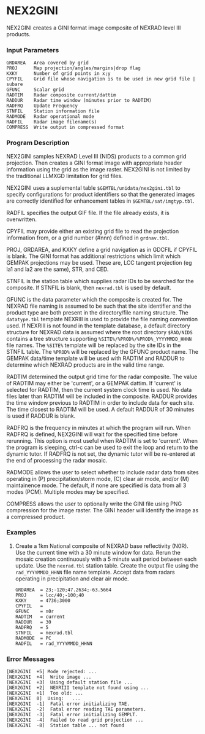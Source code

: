 # NEX2GINI

NEX2GINI creates a GINI format image composite of NEXRAD level III products.

### Input Parameters
 
    GRDAREA   Area covered by grid
    PROJ      Map projection/angles/margins|drop flag
    KXKY      Number of grid points in x;y
    CPYFIL    Grid file whose navigation is to be used in new grid file | subare
    GFUNC     Scalar grid
    RADTIM    Radar composite current/dattim
    RADDUR    Radar time window (minutes prior to RADTIM)
    RADFRQ    Update Frequency
    STNFIL    Station information file
    RADMODE   Radar operational mode
    RADFIL    Radar image filename(s)
    COMPRESS  Write output in compressed format
 
 

### Program Description
 
NEX2GINI samples NEXRAD Level III (NIDS) products to a common
grid projection. Then creates a GINI format image with
appropriate header information using the grid as the
image raster. NEX2GINI is not limited by the traditional LLMXGD
limitation for grid files.

NEX2GINI uses a suplemental table `$GEMTBL/unidata/nex2gini.tbl` to specify 
configurations for product identifiers so that the generated images
are correctly identified for enhancement tables in `$GEMTBL/sat/imgtyp.tbl`.

RADFIL specifies the output GIF file. If the file already exists,
it is overwritten.

CPYFIL may provide either an existing grid file to read the projection
information from, or a grid number (#nnn) defined in `grdnav.tbl`.

PROJ, GRDAREA, and KXKY define a grid navigation as in GDCFIL if
CPYFIL is blank. The GINI format has additional restrictions
which limit which GEMPAK projections may be used. These are,
LCC tangent projection (eg la1 and la2 are the same), STR, and CED.

STNFIL is the station table which supplies radar IDs to be searched
for the composite. If STNFIL is blank, then `nexrad.tbl` is used
by default.

GFUNC is the data parameter which the composite is created for.
The NEXRAD file naming is assumed to be such that the site identifier
and the product type are both present in the directory/file naming
structure. The `datatype.tbl` template NEXRIII is used to provide the
file naming convention used. If NEXRIII is not found in the template
database, a default directory structure for NEXRAD data is assumed
where the root directory `$RAD/NIDS` contains a tree structure supporting
`%SITE%/%PROD%/%PROD%_YYYYMMDD_HHNN` file names. The `%SITE%` template
will be replaced by the site IDs in the STNFIL table. The `%PROD%` will
be replaced by the GFUNC product name. The GEMPAK data/time template
will be used with RADTIM and RADDUR to determine which NEXRAD products
are in the valid time range.

RADTIM determined the output grid time for the radar composite.
The value of RADTIM may either be 'current', or a GEMPAK dattim.
If 'current' is selected for RADTIM, then the current system clock
time is used. No data files later than RADTIM will be included
in the composite. RADDUR provides the time window previous to
RADTIM in order to include data for each site. The time closest
to RADTIM will be used. A default RADDUR of 30 minutes is
used if RADDUR is blank.

RADFRQ is the frequency in minutes at which the program will run.
When RADFRQ is defined, NEX2GINI will wait for the specified time
before rerunning. This option is most useful when RADTIM is
set to 'current'. When the program is sleeping, ctrl-c can be
used to exit the loop and return to the dynamic tutor. If
RADFRQ is not set, the dynamic tutor will be re-entered at the
end of processing the radar mosaic.

RADMODE allows the user to select whether to include radar data
from sites operating in (P) precipitation/storm mode, (C) clear
air mode, and/or (M) maintainence mode. The default, if none
are specified is data from all 3 modes (PCM). Multiple modes
may be specified.

COMPRESS allows the user to optionally write the GINI file using PNG
compression for the image raster. The GINI header will identify the
image as a compressed product.


### Examples
 
1.  Create a 1km National composite of NEXRAD base reflectivity (N0R).
    Use the current time with a 30 minute window for data. Rerun the
    mosaic creation continuously with a 5 minute wait period between
    each update. Use the `nexrad.tbl` station table. Create the 
    output file using the `rad_YYYYMMDD_HHNN` file name template.
    Accept data from radars operating in precipitation and
    clear air mode. 

        GRDAREA  = 23;-120;47.2634;-63.5664
        PROJ     = lcc/40;-100;40
        KXKY     = 4736;3000
        CPYFIL   =
        GFUNC    = n0r
        RADTIM   = current
        RADDUR   = 30
        RADFRQ   = 5
        STNFIL   = nexrad.tbl
        RADMODE  = PC
        RADFIL   = rad_YYYYMMDD_HHNN

### Error Messages
 
    [NEX2GINI  +5] Mode rejected: ...
    [NEX2GINI  +4]  Write image ...
    [NEX2GINI  +3]  Using default station file ...
    [NEX2GINI  +2]  NEXRIII template not found using ...
    [NEX2GINI  +1]  Too old: ...
    [NEX2GINI  0]  Using:   ...
    [NEX2GINI  -1]  Fatal error initializing TAE.
    [NEX2GINI  -2]  Fatal error reading TAE parameters.
    [NEX2GINI  -3]  Fatal error initializing GEMPLT.
    [NEX2GINI  -4]  Failed to read grid projection ...
    [NEX2GINI  -8]  Station table ... not found
